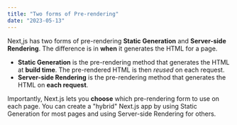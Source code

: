 ```yaml
---
title: "Two forms of Pre-rendering"
date: "2023-05-13"
---
```


Next,js has two forms of pre-rendering **Static Generation** and **Server-side Rendering**. The difference is in **when** it generates the HTML for a page.

- **Static Generation** is the pre-rendering method that generates the HTML at **build time**. The pre-rendered HTML is then _reused_ on each request.
- **Server-side Rendering** is the pre-rendering method that generates the HTML on **each request**.

Importantly, Next.js lets you **choose** which pre-rendering form to use on each page. You can create a "hybrid" Next.js app by using Static Generation for most pages and using Server-side Rendering for others.
